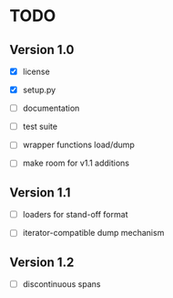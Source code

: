# TODO

## Version 1.0
- [x] license
- [x] setup.py
- [ ] documentation
- [ ] test suite
- [ ] wrapper functions load/dump
- [ ] make room for v1.1 additions


## Version 1.1

- [ ] loaders for stand-off format
- [ ] iterator-compatible dump mechanism


## Version 1.2

- [ ] discontinuous spans
